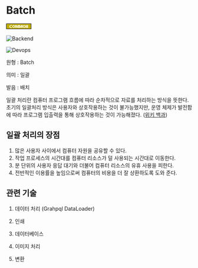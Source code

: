 <d-title>

# Batch

</d-title>

<d-label>

<d-inner>

![Common](../../2TAT1C/Label_Common.png)

</d-inner>

<d-inner>

![Backend](../2TAT1C/Label_Backend.png)

</d-inner>

<d-inner>

![Devops](../2TAT1C/Label_Devops.png)

</d-inner>

</d-label>

<d-origin>

원형 : Batch

</d-origin>

<d-mean>

의미  : 일괄

</d-mean>

<d-pronunciation>

발음 : 배치

</d-pronunciation>

<d-content>

일괄 처리란 컴퓨터 프로그램 흐름에 따라 순차적으로 자료를 처리하는 방식을 뜻한다. 초기의 일괄처리 방식은 사용자와 상호작용하는 것이 불가능했지만, 운영 체제가 발전함에 따라 프로그램 입출력을 통해 상호작용하는 것이 가능해졌다.
([위키 백과](https://ko.wikipedia.org/wiki/%EC%9D%BC%EA%B4%84_%EC%B2%98%EB%A6%AC))

## 일괄 처리의 장점
1. 많은 사용자 사이에서 컴퓨터 자원을 공유할 수 있다.
2. 작업 프로세스의 시간대를 컴퓨터 리소스가 덜 사용되는 시간대로 이동한다.
3. 분 단위의 사용자 응답 대기와 더불어 컴퓨터 리소스의 유휴 사용을 피한다.
4. 전반적인 이용률을 높임으로써 컴퓨터의 비용을 더 잘 상환하도록 도와 준다.

</d-content>

<d-relation>

## 관련 기술

<d-inner>

1. 데이터 처리 (Grahpql DataLoader)

</d-inner>

<d-inner>

2. 인쇄

</d-inner>

<d-inner>

3. 데이터베이스 

</d-inner>

<d-inner>

4. 이미지 처리

</d-inner>

<d-inner>

5. 변환

</d-inner>

<d-relation>
